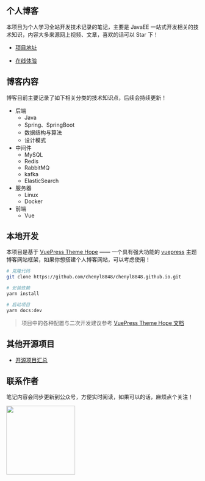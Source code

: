 ## 个人博客

本项目为个人学习全站开发技术记录的笔记，主要是 JavaEE 一站式开发相关的技术知识，内容大多来源网上视频、文章，喜欢的话可以 Star 下！

- [项目地址](https://github.com/chenyl8848/chenyl8848.github.io)

- [在线体验](https://chenyl8848.github.io/)

## 博客内容

博客目前主要记录了如下相关分类的技术知识点，后续会持续更新！

- 后端
  - Java
  - Spring、SpringBoot
  - 数据结构与算法
  - 设计模式
- 中间件
  - MySQL
  - Redis
  - RabbitMQ
  - kafka
  - ElasticSearch
- 服务器
  - Linux
  - Docker
- 前端
  - Vue

## 本地开发

本项目是基于 [VuePress Theme Hope](https://github.com/vuepress-theme-hope/vuepress-theme-hope) —— 一个具有强大功能的 [vuepress](https://github.com/vuejs/vuepress) 主题博客网站框架，如果你想搭建个人博客网站，可以考虑使用！

```bash
# 克隆代码
git clone https://github.com/chenyl8848/chenyl8848.github.io.git

# 安装依赖
yarn install

# 启动项目
yarn docs:dev
```

> 项目中的各种配置与二次开发建议参考 [VuePress Theme Hope 文档](https://theme-hope.vuejs.press/zh/)

## 其他开源项目

- [开源项目汇总](https://github.com/chenyl8848/great-open-source-project)

## 联系作者

笔记内容会同步更新到公众号，方便实时阅读，如果可以的话，麻烦点个关注！

<img align="" height="180px" src="https://chen-coding.oss-cn-shenzhen.aliyuncs.com/%E5%85%AC%E4%BC%97%E5%8F%B7.png" />